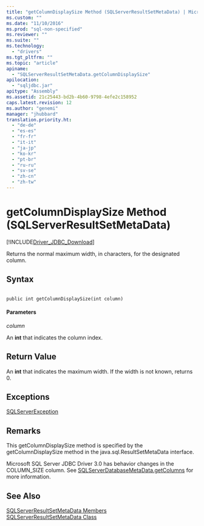 ```yaml
---
title: "getColumnDisplaySize Method (SQLServerResultSetMetaData) | Microsoft Docs"
ms.custom: ""
ms.date: "11/10/2016"
ms.prod: "sql-non-specified"
ms.reviewer: ""
ms.suite: ""
ms.technology: 
  - "drivers"
ms.tgt_pltfrm: ""
ms.topic: "article"
apiname: 
  - "SQLServerResultSetMetaData.getColumnDisplaySize"
apilocation: 
  - "sqljdbc.jar"
apitype: "Assembly"
ms.assetid: 21c25443-bd2b-4b60-9798-4efe2c158952
caps.latest.revision: 12
ms.author: "genemi"
manager: "jhubbard"
translation.priority.ht: 
  - "de-de"
  - "es-es"
  - "fr-fr"
  - "it-it"
  - "ja-jp"
  - "ko-kr"
  - "pt-br"
  - "ru-ru"
  - "sv-se"
  - "zh-cn"
  - "zh-tw"
---
```

# getColumnDisplaySize Method (SQLServerResultSetMetaData)
[!INCLUDE[Driver_JDBC_Download](../../../connect/jdbc/includes)]

  Returns the normal maximum width, in characters, for the designated column.  
  
## Syntax  
  
```  
  
public int getColumnDisplaySize(int column)  
```  
  
#### Parameters  
 *column*  
  
 An **int** that indicates the column index.  
  
## Return Value  
 An **int** that indicates the maximum width. If the width is not known, returns 0.  
  
## Exceptions  
 [SQLServerException](../../../connect/jdbc/reference/sqlserverexception-class.md)  
  
## Remarks  
 This getColumnDisplaySize method is specified by the getColumnDisplaySize method in the java.sql.ResultSetMetaData interface.  
  
 Microsoft SQL Server JDBC Driver 3.0 has behavior changes in the COLUMN_SIZE column. See [SQLServerDatabaseMetaData.getColumns](../../../connect/jdbc/reference/getcolumns-method--sqlserverdatabasemetadata-.md) for more information.  
  
## See Also  
 [SQLServerResultSetMetaData Members](../../../connect/jdbc/reference/sqlserverresultsetmetadata-members.md)   
 [SQLServerResultSetMetaData Class](../../../connect/jdbc/reference/sqlserverresultsetmetadata-class.md)  
  
  